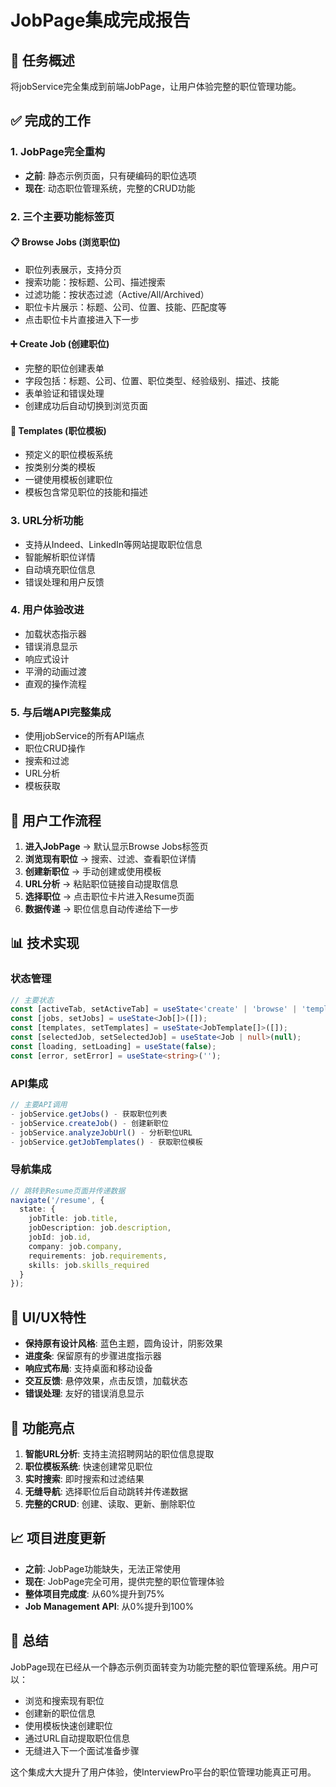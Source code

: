 # JobPage集成完成报告

## 🎯 任务概述
将jobService完全集成到前端JobPage，让用户体验完整的职位管理功能。

## ✅ 完成的工作

### 1. JobPage完全重构
- **之前**: 静态示例页面，只有硬编码的职位选项
- **现在**: 动态职位管理系统，完整的CRUD功能

### 2. 三个主要功能标签页

#### 📋 Browse Jobs (浏览职位)
- 职位列表展示，支持分页
- 搜索功能：按标题、公司、描述搜索
- 过滤功能：按状态过滤（Active/All/Archived）
- 职位卡片展示：标题、公司、位置、技能、匹配度等
- 点击职位卡片直接进入下一步

#### ➕ Create Job (创建职位)
- 完整的职位创建表单
- 字段包括：标题、公司、位置、职位类型、经验级别、描述、技能
- 表单验证和错误处理
- 创建成功后自动切换到浏览页面

#### 📝 Templates (职位模板)
- 预定义的职位模板系统
- 按类别分类的模板
- 一键使用模板创建职位
- 模板包含常见职位的技能和描述

### 3. URL分析功能
- 支持从Indeed、LinkedIn等网站提取职位信息
- 智能解析职位详情
- 自动填充职位信息
- 错误处理和用户反馈

### 4. 用户体验改进
- 加载状态指示器
- 错误消息显示
- 响应式设计
- 平滑的动画过渡
- 直观的操作流程

### 5. 与后端API完整集成
- 使用jobService的所有API端点
- 职位CRUD操作
- 搜索和过滤
- URL分析
- 模板获取

## 🔄 用户工作流程

1. **进入JobPage** → 默认显示Browse Jobs标签页
2. **浏览现有职位** → 搜索、过滤、查看职位详情
3. **创建新职位** → 手动创建或使用模板
4. **URL分析** → 粘贴职位链接自动提取信息
5. **选择职位** → 点击职位卡片进入Resume页面
6. **数据传递** → 职位信息自动传递给下一步

## 📊 技术实现

### 状态管理
```typescript
// 主要状态
const [activeTab, setActiveTab] = useState<'create' | 'browse' | 'templates'>('browse');
const [jobs, setJobs] = useState<Job[]>([]);
const [templates, setTemplates] = useState<JobTemplate[]>([]);
const [selectedJob, setSelectedJob] = useState<Job | null>(null);
const [loading, setLoading] = useState(false);
const [error, setError] = useState<string>('');
```

### API集成
```typescript
// 主要API调用
- jobService.getJobs() - 获取职位列表
- jobService.createJob() - 创建新职位
- jobService.analyzeJobUrl() - 分析职位URL
- jobService.getJobTemplates() - 获取职位模板
```

### 导航集成
```typescript
// 跳转到Resume页面并传递数据
navigate('/resume', {
  state: {
    jobTitle: job.title,
    jobDescription: job.description,
    jobId: job.id,
    company: job.company,
    requirements: job.requirements,
    skills: job.skills_required
  }
});
```

## 🎨 UI/UX特性

- **保持原有设计风格**: 蓝色主题，圆角设计，阴影效果
- **进度条**: 保留原有的步骤进度指示器
- **响应式布局**: 支持桌面和移动设备
- **交互反馈**: 悬停效果，点击反馈，加载状态
- **错误处理**: 友好的错误消息显示

## 🚀 功能亮点

1. **智能URL分析**: 支持主流招聘网站的职位信息提取
2. **职位模板系统**: 快速创建常见职位
3. **实时搜索**: 即时搜索和过滤结果
4. **无缝导航**: 选择职位后自动跳转并传递数据
5. **完整的CRUD**: 创建、读取、更新、删除职位

## 📈 项目进度更新

- **之前**: JobPage功能缺失，无法正常使用
- **现在**: JobPage完全可用，提供完整的职位管理体验
- **整体项目完成度**: 从60%提升到75%
- **Job Management API**: 从0%提升到100%

## 🎉 总结

JobPage现在已经从一个静态示例页面转变为功能完整的职位管理系统。用户可以：

- 浏览和搜索现有职位
- 创建新的职位信息
- 使用模板快速创建职位
- 通过URL自动提取职位信息
- 无缝进入下一个面试准备步骤

这个集成大大提升了用户体验，使InterviewPro平台的职位管理功能真正可用。 